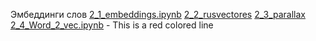 Эмбеддинги слов [2_1_embeddings.ipynb](https://github.com/milaMarkel/NLP2022/blob/main/Week%2002%20-%20Word%20Embeddings/embeddings_sem_ki.ipynb)  [2_2_rusvectores](https://github.com/akutuzov/webvectors/blob/master/preprocessing/rusvectores_tutorial.ipynb) [2_3_parallax](https://github.com/uber-research/parallax) [2_4_Word_2_vec.ipynb](https://github.com/milaMarkel/NLP2022/blob/main/Week%2002%20-%20Word%20Embeddings/Word2Vec_ki.ipynb) - This is a red colored line

